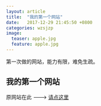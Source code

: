 ```yaml
---
layout: article
title:  "我的第一个网站"
date:   2017-12-29 21:45:50 +0800
categories: wzsjzp
image:
  teaser: apple.jpg
  feature: apple.jpg
---
```


第一次做的网站，能力有限，难免生疏。

## 我的第一个网站

原网站在此  --->  [请点这里](https://jiangbingqian.github.io/SDG/jiangbingqian1.github.io-master/)